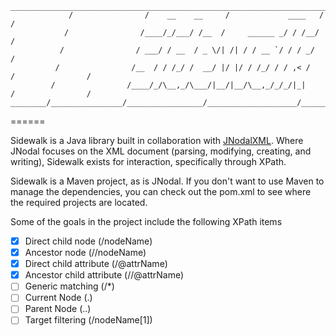 ````
_____________________________________________________________________________________________________
             /                /    __    __     /             ____   /                /             
            /                /____/_/___/ /__  /     ______ _/ / /__/                /              
           /                / ___/ / __  / _ \/| /| / / __ `/ / / _/                /               
          /                /__  / / /_/ /  __/ |/ |/ / /_/ / / ,< /                /                /
         /                /____/_/\__,_/\___/|__/|__/\__,_/_/_/|_|                /                /
________/________________/_________________/____________________/________________/________________/__
````

======

Sidewalk is a Java library built in collaboration with [JNodalXML](https://github.com/zachtaylor/JNodalXML). Where JNodal focuses on the XML document (parsing, modifying, creating, and writing), Sidewalk exists for interaction, specifically through XPath.

Sidewalk is a Maven project, as is JNodal. If you don't want to use Maven to manage the dependencies, you can check out the pom.xml to see where the required projects are located.

Some of the goals in the project include the following XPath items
- [x] Direct child node (/nodeName)
- [x] Ancestor node (//nodeName)
- [x] Direct child attribute (/@attrName)
- [x] Ancestor child attribute (//@attrName)
- [ ] Generic matching (/*)
- [ ] Current Node (.)
- [ ] Parent Node (..)
- [ ] Target filtering (/nodeName[1])
